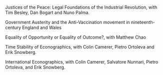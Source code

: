 ---
---

Justices of the Peace: Legal Foundations of the Industrial Revolution, with Tim Besley, Dan Bogart and Nuno Palma.

Government Austerity and the Anti-Vaccination movement in nineteenth-century England and Wales

Equality of Opportunity or Equality of Outcome?, with Matthew Chao

Time Stability of Econographics, with Colin Camerer, Pietro Ortoleva and Erik Snowberg.

International Econographics, with Colin Camerer, Salvatore Nunnari, Pietro Ortoleva, and Erik Snowberg.
